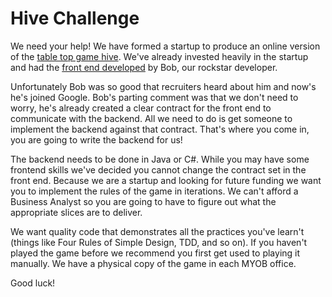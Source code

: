 # Hive Challenge

We need your help! We have formed a startup to produce an online version of the [table top game hive](https://en.wikipedia.org/wiki/Hive_(game)). We've already invested heavily in the startup and had the [front end developed](https://github.com/MYOB-Technology/fma-hex-renderer#readme) by Bob, our rockstar developer. 

Unfortunately Bob was so good that recruiters heard about him and now's he's joined Google. Bob's parting comment was that we don't need to worry, he's already created a clear contract for the front end to communicate with the backend. All we need to do is get someone to implement the backend against that contract. That's where you come in, you are going to write the backend for us! 

The backend needs to be done in Java or C#. While you may have some frontend skills we've decided you cannot change the contract set in the front end. Because we are a startup and looking for future funding we want you to implement the rules of the game in iterations. We can't afford a Business Analyst so you are going to have to figure out what the appropriate slices are to deliver. 

We want quality code that demonstrates all the practices you've learn't (things like Four Rules of Simple Design, TDD, and so on). If you haven't played the game before we recommend you first get used to playing it manually. We have a physical copy of the game in each MYOB office.

Good luck!
